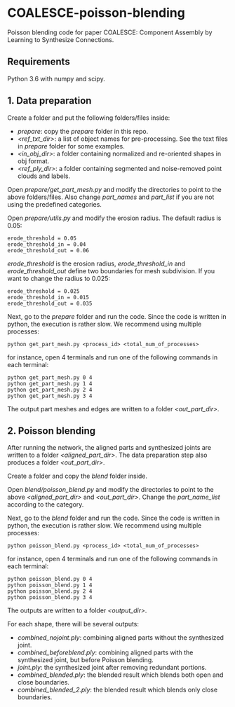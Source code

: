 # COALESCE-poisson-blending
Poisson blending code for paper COALESCE: Component Assembly by Learning to Synthesize Connections.

## Requirements
Python 3.6 with numpy and scipy.

## 1. Data preparation

Create a folder and put the following folders/files inside:
- *prepare*: copy the *prepare* folder in this repo.
- *<ref_txt_dir>*: a list of object names for pre-processing. See the text files in *prepare* folder for some examples.
- *<in_obj_dir>*: a folder containing normalized and re-oriented shapes in obj format.
- *<ref_ply_dir>*: a folder containing segmented and noise-removed point clouds and labels.


Open *prepare/get_part_mesh.py* and modify the directories to point to the above folders/files. Also change *part_names* and *part_list* if you are not using the predefined categories.


Open *prepare/utils.py* and modify the erosion radius. The default radius is 0.05:
```
erode_threshold = 0.05
erode_threshold_in = 0.04
erode_threshold_out = 0.06
```
*erode_threshold* is the erosion radius, *erode_threshold_in* and *erode_threshold_out* define two boundaries for mesh subdivision. If you want to change the radius to 0.025:
```
erode_threshold = 0.025
erode_threshold_in = 0.015
erode_threshold_out = 0.035
```


Next, go to the *prepare* folder and run the code. Since the code is written in python, the execution is rather slow. We recommend using multiple processes:
```
python get_part_mesh.py <process_id> <total_num_of_processes>
```
for instance, open 4 terminals and run one of the following commands in each terminal:
```
python get_part_mesh.py 0 4
python get_part_mesh.py 1 4
python get_part_mesh.py 2 4
python get_part_mesh.py 3 4
```
The output part meshes and edges are written to a folder *<out_part_dir>*.

## 2. Poisson blending

After running the network, the aligned parts and synthesized joints are written to a folder *<aligned_part_dir>*. The data preparation step also produces a folder *<out_part_dir>*.

Create a folder and copy the *blend* folder inside.

Open *blend/poisson_blend.py* and modify the directories to point to the above *<aligned_part_dir>* and *<out_part_dir>*. Change the *part_name_list* according to the category.

Next, go to the *blend* folder and run the code. Since the code is written in python, the execution is rather slow. We recommend using multiple processes:
```
python poisson_blend.py <process_id> <total_num_of_processes>
```
for instance, open 4 terminals and run one of the following commands in each terminal:
```
python poisson_blend.py 0 4
python poisson_blend.py 1 4
python poisson_blend.py 2 4
python poisson_blend.py 3 4
```
The outputs are written to a folder *<output_dir>*.

For each shape, there will be several outputs:
- *combined_nojoint.ply*: combining aligned parts without the synthesized joint.
- *combined_beforeblend.ply*: combining aligned parts with the synthesized joint, but before Poisson blending.
- *joint.ply*: the synthesized joint after removing redundant portions.
- *combined_blended.ply*: the blended result which blends both open and close boundaries.
- *combined_blended_2.ply*: the blended result which blends only close boundaries.






